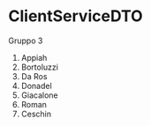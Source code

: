 # ClientServiceDTO


Gruppo 3

1. Appiah
2. Bortoluzzi
3. Da Ros
4. Donadel
5. Giacalone
6. Roman
7. Ceschin

